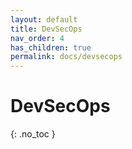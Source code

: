 ```yaml
---
layout: default
title: DevSecOps
nav_order: 4
has_children: true
permalink: docs/devsecops
---
```


# DevSecOps
{: .no_toc }


